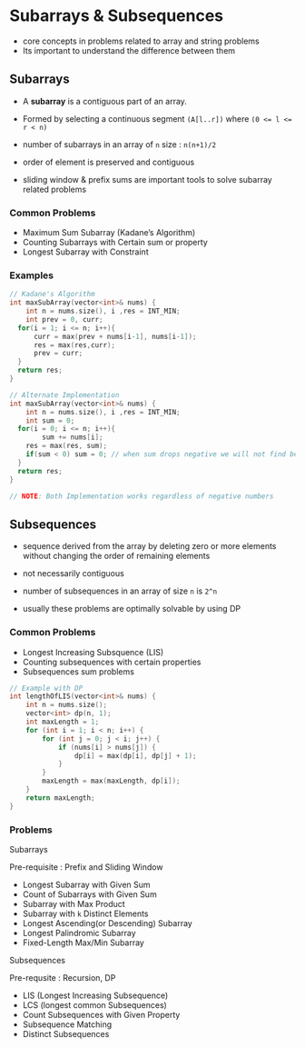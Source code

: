 # Subarrays & Subsequences

* core concepts in problems related to array and string problems
* Its important to understand the difference between them

## Subarrays

* A **subarray** is a contiguous part of an array.
* Formed by selecting a continuous segment `(A[l..r])` where `(0 <= l <= r < n)`

* number of subarrays in an array of `n` size : `n(n+1)/2`
* order of element is preserved and contiguous
* sliding window & prefix sums are important tools to solve subarray related problems

### Common Problems

* Maximum Sum Subarray (Kadane’s Algorithm)
* Counting Subarrays with Certain sum or property
* Longest Subarray with Constraint

### Examples

```c++
// Kadane's Algorithm
int maxSubArray(vector<int>& nums) {
	int n = nums.size(), i ,res = INT_MIN;
	int prev = 0, curr;
  for(i = 1; i <= n; i++){
      curr = max(prev + nums[i-1], nums[i-1]);
      res = max(res,curr);
      prev = curr;
  }
  return res; 
}

// Alternate Implementation
int maxSubArray(vector<int>& nums) {
	int n = nums.size(), i ,res = INT_MIN;
	int sum = 0;
  for(i = 0; i <= n; i++){
		sum += nums[i];
    res = max(res, sum);
    if(sum < 0) sum = 0; // when sum drops negative we will not find better solution by adding more numbers, better to reset
  }
  return res; 
}

// NOTE: Both Implementation works regardless of negative numbers
```

## Subsequences

* sequence derived from the array by deleting zero or more elements without changing the order of remaining elements
* not necessarily contiguous

* number of subsequences in an array of size `n` is `2^n`
* usually these problems are optimally solvable by using DP

### Common Problems

* Longest Increasing Subsquence (LIS)
* Counting subsequences with certain properties
* Subsequences sum problems

```c++
// Example with DP
int lengthOfLIS(vector<int>& nums) {
    int n = nums.size();
    vector<int> dp(n, 1);
    int maxLength = 1;
    for (int i = 1; i < n; i++) {
        for (int j = 0; j < i; j++) {
            if (nums[i] > nums[j]) {
                dp[i] = max(dp[i], dp[j] + 1);
            }
        }
        maxLength = max(maxLength, dp[i]);
    }
    return maxLength;
}
```

### Problems

Subarrays

Pre-requisite : Prefix and Sliding Window

* Longest Subarray with Given Sum
* Count of Subarrays with Given Sum
* Subarray with Max Product
* Subarray with `k` Distinct Elements
* Longest Ascending(or Descending) Subarray
* Longest Palindromic Subarray
* Fixed-Length Max/Min Subarray

Subsequences

Pre-requsite : Recursion, DP

* LIS (Longest Increasing Subsequence)
* LCS (longest common Subsequences)
* Count Subsequences with Given Property
* Subsequence Matching
* Distinct Subsequences
